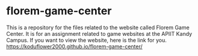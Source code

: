 # florem-game-center
This is a repository for the files related to the website called Florem Game Center. It is for an assignment related to game websites at the APIIT Kandy Campus.
If you want to view the website, here is the link for you.
https://koduflower2000.github.io/florem-game-center/
